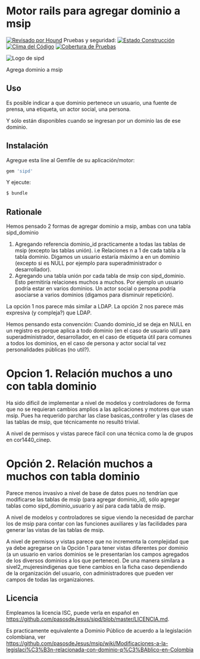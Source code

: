 # Motor rails para agregar dominio a msip

[![Revisado por Hound](https://img.shields.io/badge/Reviewed_by-Hound-8E64B0.svg)](https://houndci.com) Pruebas y seguridad: [![Estado Construcción](https://gitlab.com/pasosdeJesus/sipd/badges/main/pipeline.svg)](https://gitlab.com/pasosdeJesus/sipd/-/pipelines?page=1&scope=all&ref=main) [![Clima del Código](https://codeclimate.com/github/pasosdeJesus/sipd/badges/gpa.svg)](https://codeclimate.com/github/pasosdeJesus/sipd) [![Cobertura de Pruebas](https://codeclimate.com/github/pasosdeJesus/sipd/badges/coverage.svg)](https://codeclimate.com/github/pasosdeJesus/sipd)

![Logo de sipd](https://raw.githubusercontent.com/pasosdeJesus/sipd/master/test/dummy/app/assets/images/logo.jpg)

Agrega dominio a msip

## Uso

Es posible indicar a que dominio pertenece un usuario, una fuente de prensa,
una etiqueta, un actor social, una persona.

Y sólo están disponibles cuando se ingresan por un dominio las de ese dominio.

## Instalación
Agregue esta líne al Gemfile de su aplicación/motor:

```ruby
gem 'sipd'
```

Y ejecute:
```bash
$ bundle
```

## Rationale

Hemos pensado 2 formas de agregar dominio a msip, ambas con una tabla 
	sipd_dominio

1. Agregando referencia dominio_id practicamente a todas las tablas de msip
   (excepto las tablas unión). i.e Relaciones n a 1 de cada tabla a la 
   tabla dominio.  Digamos un usuario estaría máximo a en un dominio (excepto
   si es NULL por ejemplo para superadministrador o desarrollador).
2. Agregando una tabla unión por cada tabla de msip con sipd_dominio.
   Esto permitiría relaciones muchos a muchos. Por ejemplo un usuario podría
   estar en varios dominios.   Un actor social o persona podría asociarse a 
   varios dominios (digamos para disminuir repetición).


La opción 1 nos parece más similar a LDAP.
La opción 2 nos parece más expresiva (y compleja?) que LDAP.

Hemos pensando esta convención: Cuando dominio_id se deja en NULL en un 
registro es porque aplica a todo dominio (en el caso de usuario
util para superadministrador, desarrollador, en el caso de
etiqueta útil  para comunes a todos los dominios, en el
caso de persona y actor social tal vez personalidades públicas (no util?).

# Opcion 1. Relación muchos a uno con tabla dominio
   Ha sido dificil de implementar a nivel de modelos y controladores
   de forma que no se requieran cambios amplios a las aplicaciones y
   motores que usan msip.   Pues ha requerido parchar las clase
   basicas_controller y las clases de las tablas de msip, que técnicamente
   no resultó trivial.
 
   A nivel de permisos y vistas parece fácil con una técnica como la de grupos
   en cor1440_cinep.


# Opción 2. Relación muchos a muchos con tabla dominio
  Parece menos invasivo a nivel de base de datos pues no tendrían
  que modificarse las tablas de msip (para agregar dominio_id), sólo
  agregar tablas como sipd_dominio_usuario y así para cada tabla
  de msip.
  
  A nivel de modelos y controladores se sigue viendo la necesidad de parchar
  los de msip para contar con las funciones auxiliares y las facilidades
  para generar las vistas de las tablas de msip.

  A nivel de permisos y vistas parece que no incrementa la complejidad que ya
  debe agregarse on la Opción 1 para tener vistas diferentes por dominio
  (a un usuario en varios dominios se le presentarían los campos
   agregados de los diversos dominios a los que pertenece).
  De una manera similara a sivel2_mujeresindigenas que tiene cambios en
  la ficha caso dependiendo de la organización del usuario, con 
  administradores que pueden ver campos de todas las organizaiones.


## Licencia

Empleamos la licencia ISC, puede verla en español en <https://github.com/pasosdeJesus/sipd/blob/master/LICENCIA.md>.

Es practicamente equivalente a Dominio Público de acuerdo a la legislación colombiana, ver <https://github.com/pasosdeJesus/msip/wiki/Modificaciones-a-la-legislaci%C3%B3n-relacionada-con-dominio-p%C3%BAblico-en-Colombia>
